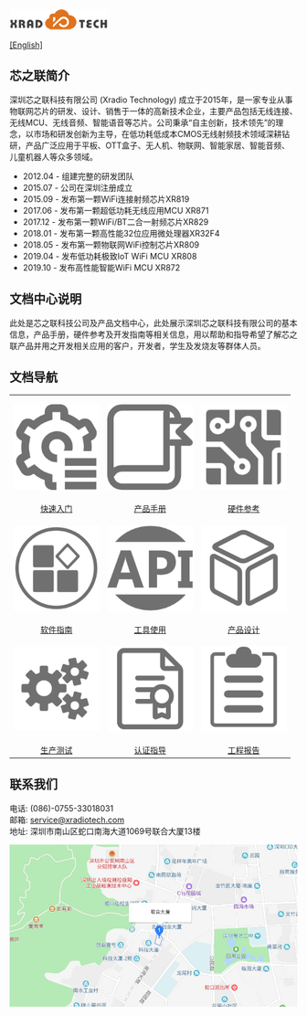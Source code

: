 
![](images/XRADIOTECHLOGO.png)

[[English]](index-en.md)

## 芯之联简介
深圳芯之联科技有限公司 (Xradio Technology) 成立于2015年，是一家专业从事物联网芯片的研发、设计、销售于一体的高新技术企业，主要产品包括无线连接、无线MCU、无线音频、智能语音等芯片。公司秉承“自主创新，技术领先”的理念，以市场和研发创新为主导，在低功耗低成本CMOS无线射频技术领域深耕钻研，产品广泛应用于平板、OTT盒子、无人机、物联网、智能家居、智能音频、儿童机器人等众多领域。

* 2012.04 - 组建完整的研发团队
* 2015.07 - 公司在深圳注册成立
* 2015.09 - 发布第一颗WiFi连接射频芯片XR819
* 2017.06 - 发布第一颗超低功耗无线应用MCU XR871
* 2017.12 - 发布第一颗WiFi/BT二合一射频芯片XR829
* 2018.01 - 发布第一颗高性能32位应用微处理器XR32F4
* 2018.05 - 发布第一颗物联网WiFi控制芯片XR809
* 2019.04 - 发布低功耗极致IoT WiFi MCU XR808
* 2019.10 - 发布高性能智能WiFi MCU XR872

## 文档中心说明
此处是芯之联科技公司及产品文档中心，此处展示深圳芯之联科技有限公司的基本信息，产品手册，硬件参考及开发指南等相关信息，用以帮助和指导希望了解芯之联产品并用之开发相关应用的客户，开发者，学生及发烧友等群体人员。

## 文档导航
<style>
table th:first-of-type  { width: 300px; }
table th:nth-of-type(2) { width: 300px; }
table th:nth-of-type(3) { width: 300px; }
</style>

||||
|:---:|:---:|:--:|
|<html><body><p><a href="zh_CN/get-started/"><img src="images/get-started.png" width=150/></a></p></body></html>|<html><body><p><a href="zh_CN/ic-doc/"><img src="images/product-datasheet.png" width=150/></a></p></body></html>|<html><body><p><a href="zh_CN/hardware-reference/"><img src="images/hw-ref.png" width=150/></a></p></body></html>|
|[快速入门](zh_CN/get-started/index.md)|[产品手册](zh_CN/ic-doc/index.md)|[硬件参考](zh_CN/hardware-reference/index.md)|
|<html><body><p><a href="zh_CN/software-guide/"><img src="images/sw-guide.png" width=150/></p></body></html>|<html><body><p><a href="zh_CN/tools/"><img src="images/api-ref.png" width=150/></p></body></html>|<html><body><p><a href="zh_CN/product-design-guide/"><img src="images/product-design.png" width=150/></p></body></html>|
|[软件指南](zh_CN/software-guide/index.md)|[工具使用](zh_CN/tools/index.md)|[产品设计](zh_CN/product-design-guide/index.md)|
|<html><body><p><a href="zh_CN/manufature-test/"><img src="images/mp-test.png" width=150/></p></body></html>|<html><body><p><a href="zh_CN/certification/"><img src="images/cert.png" width=150/></p></body></html>|<html><body><p><a href="zh_CN/reports"><img src="images/report.png" width=150/></p></body></html>|
|[生产测试](zh_CN/manufature-test/index.md)|[认证指导](zh_CN/certification/index.md)|[工程报告](zh_CN/reports/index.md)|

## 联系我们

电话: (086)-0755-33018031  
邮箱: service@xradiotech.com  
地址: 深圳市南山区蛇口南海大道1069号联合大厦13楼  

<html>
    <body>
        <a href="https://j.map.baidu.com/90vTO" target="_parent"><img src="images/LIANHEDASHA.jpg"></a>
    </body>
</html>
